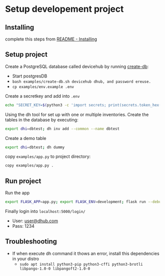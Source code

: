 # Setup developement project

## Installing

complete this steps from [README - Installing](README.md#installing)

## Setup project

Create a PostgreSQL database called devicehub by running [create-db](examples/create-db.sh):

- Start postgresDB
- `bash examples/create-db.sh devicehub dhub, and password ereuse.`
- `cp examples/env.example .env`

Create a secretkey and add into `.env`

```bash
echo "SECRET_KEY=$(python3 -c 'import secrets; print(secrets.token_hex())')" >> .env
```

Using the dh tool for set up with one or multiple inventories. Create the tables in the database by executing:

```bash
export dhi=dbtest; dh inv add --common --name dbtest
```

Create a demo table

```bash
export dhi=dbtest; dh dummy
```

copy `examples/app.py` to project directory:
```bash
copy examples/app.py .
```

## Run project

Run the app

```bash
export FLASK_APP=app.py; export FLASK_ENV=development; flask run --debugger
```

Finally login into `localhost:5000/login/`

- User: user@dhub.com
- Pass: 1234

## Troubleshooting

- If when execute dh command it thows an error, install this dependencies in your distro
  - `sudo apt install python3-pip python3-cffi python3-brotli libpango-1.0-0 libpangoft2-1.0-0`
